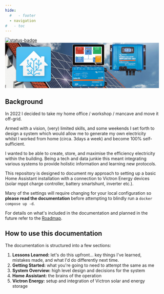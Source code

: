 ```yaml
---
hide:
  #   - footer
  - navigation
#   - toc
---
```


[![status-badge](https://ci.jamesveitch.xyz/api/badges/james/project-ra/status.svg)](https://ci.jamesveitch.xyz/james/project-ra)
![splash](assets/splash.jpg)

## Background

In 2022 I decided to take my home office / workshop / mancave and move it off-grid.

Armed with a vision, (very) limited skills, and some weekends I set forth to design a system which would allow me to generate my own electricity whilst I worked from home (circa. 3days a week) and become 100% self-sufficient.

I wanted to be able to create, store, and maximise the efficiency electricity within the building. Being a tech and data junkie this meant integrating various systems to provide holistic information and learning new protocols.

This repository is designed to document my approach to setting up a basic Home Assistant installation with a connection to Victron Energy devices (solar mppt charge controller, battery smartshunt, inverter etc.).

Many of the settings will require changing for your local configuration so **please read the documentation** before attempting to blindly run a `docker compose up -d`.

For details on what's included in the documentation and planned in the future refer to the [Roadmap](todo.md).

## How to use this documentation

The documentation is structured into a few sections:

1. **Lessons Learned:** let's do this upfront... key things I've learned, mistakes made, and what I'd do differently next time.
2. **Getting Started:** what you're going to need to attempt the same as me
3. **System Overview:** high level design and decisions for the system
4. **Home Assistant:** the brains of the operation
5. **Victron Energy:** setup and integration of Victron solar and energy storage

